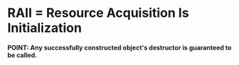 # RAII = Resource Acquisition Is Initialization
**POINT: Any successfully constructed object's destructor is guaranteed to be called.**
